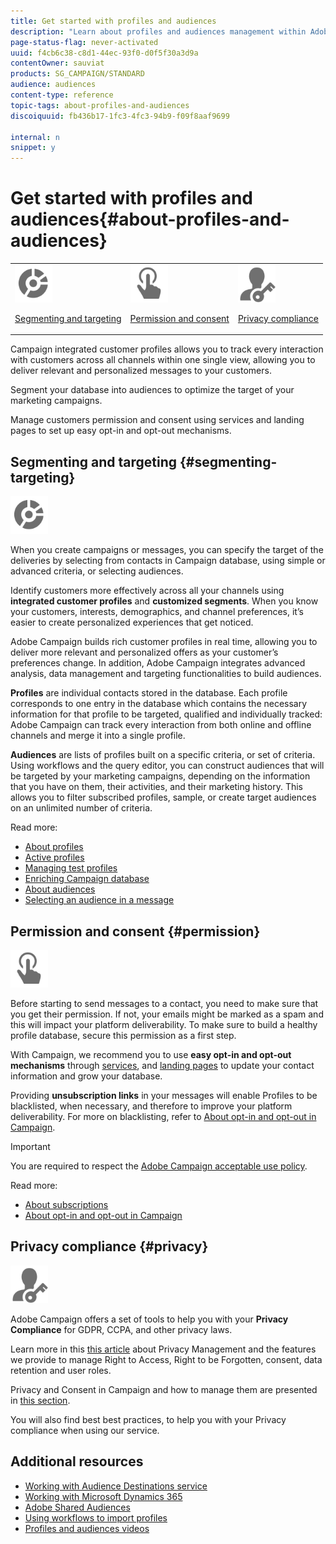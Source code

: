 ```yaml
---
title: Get started with profiles and audiences
description: "Learn about profiles and audiences management within Adobe Campaign: define targeted populations, select audiences, filter recipients, collect data and update profiles."
page-status-flag: never-activated
uuid: f4cb6c38-c8d1-44ec-93f0-d0f5f30a3d9a
contentOwner: sauviat
products: SG_CAMPAIGN/STANDARD
audience: audiences
content-type: reference
topic-tags: about-profiles-and-audiences
discoiquuid: fb436b17-1fc3-4fc3-94b9-f09f8aaf9699

internal: n
snippet: y
---
```


# Get started with profiles and audiences{#about-profiles-and-audiences}

<table>
<tr>
<td><img src="assets/do-not-localize/icon_segment.svg" width="60px"><p><a href="#segmenting-targeting">Segmenting and targeting</a></p></td>
<td><img src="assets/do-not-localize/icon_permission.svg" width="60px"><p><a href="#permission">Permission and consent</a></p></td>
<td><img src="assets/do-not-localize/icon_privacy.svg" width="60px"><p><a href="#privacy">Privacy compliance</a></p></td></tr>
</table>

Campaign integrated customer profiles allows you to track every interaction with customers across all channels within one single view, allowing you to deliver relevant and personalized messages to your customers.

Segment your database into audiences to optimize the target of your marketing campaigns.

Manage customers permission and consent using services and landing pages to set up easy opt-in and opt-out mechanisms.

## Segmenting and targeting {#segmenting-targeting}

<img src="assets/do-not-localize/icon_segment.svg" width="60px">

When you create campaigns or messages, you can specify the target of the deliveries by selecting from contacts in Campaign database, using simple or advanced criteria, or selecting audiences.

Identify customers more effectively across all your channels using **integrated customer profiles** and **customized segments**. When you know your customers, interests, demographics, and channel preferences, it’s easier to create personalized experiences that get noticed.

Adobe Campaign builds rich customer profiles in real time, allowing you to deliver more relevant and personalized offers as your customer’s preferences change. In addition, Adobe Campaign integrates advanced analysis, data management and targeting functionalities to build audiences.

**Profiles** are individual contacts stored in the database. Each profile corresponds to one entry in the database which contains the necessary information for that profile to be targeted, qualified and individually tracked: Adobe Campaign can track every interaction from both online and offline channels and merge it into a single profile.

**Audiences** are lists of profiles built on a specific criteria, or set of criteria. Using workflows and the query editor, you can construct audiences that will be targeted by your marketing campaigns, depending on the information that you have on them, their activities, and their marketing history. This allows you to filter subscribed profiles, sample, or create target audiences on an unlimited number of criteria.

Read more:

* [About profiles](../../audiences/using/about-profiles.md)
* [Active profiles](../../audiences/using/active-profiles.md)
* [Managing test profiles](../../audiences/using/managing-test-profiles.md)
* [Enriching Campaign database](../../audiences/using/enriching-campaign-database.md)
* [About audiences](../../audiences/using/about-audiences.md)
* [Selecting an audience in a message](../../audiences/using/selecting-an-audience-in-a-message.md)

## Permission and consent {#permission}

<img src="assets/do-not-localize/icon_permission.svg"  width="60px">

Before starting to send messages to a contact, you need to make sure that you get their permission. If not, your emails might be marked as a spam and this will impact your platform deliverability. To make sure to build a healthy profile database, secure this permission as a first step.

With Campaign, we recommend you to use **easy opt-in and opt-out mechanisms** through [services](../../audiences/using/creating-a-service.md), and [landing pages](../../channels/using/getting-started-with-landing-pages.md) to update your contact information and grow your database.

Providing **unsubscription links** in your messages will enable Profiles to be blacklisted, when necessary, and therefore to improve your platform deliverability. For more on blacklisting, refer to [About opt-in and opt-out in Campaign](../../audiences/using/about-opt-in-and-opt-out-in-campaign.md).

>[!IMPORTANT]
>
>You are required to respect the [Adobe Campaign acceptable use policy](https://www.adobe.com/legal/terms/aup.html).

Read more:

* [About subscriptions](../../audiences/using/about-subscriptions.md)
* [About opt-in and opt-out in Campaign](../../audiences/using/about-opt-in-and-opt-out-in-campaign.md)

## Privacy compliance {#privacy}

<img src="assets/do-not-localize/icon_privacy.svg" width="60px">

Adobe Campaign offers a set of tools to help you with your **Privacy Compliance** for GDPR, CCPA, and other privacy laws.

Learn more in this [this article](https://helpx.adobe.com/campaign/kb/campaign-privacy.html) about Privacy Management and the features we provide to manage Right to Access, Right to be Forgotten, consent, data retention and user roles.

Privacy and Consent in Campaign and how to manage them are presented in [this section](../../start/using/privacy.md).

You will also find best best practices, to help you with your Privacy compliance when using our service.

## Additional resources

* [Working with Audience Destinations service](../../audiences/using/aep-about-audience-destinations-service.md)
* [Working  with Microsoft Dynamics 365](../../integrating/using/working-with-campaign-standard-and-microsoft-dynamics-365.md)
* [Adobe Shared Audiences](../../integrating/using/sharing-audiences-with-audience-manager-or-people-core-service.md)
* [Using workflows to import  profiles](../../automating/using/importing-data.md) 
* [Profiles and audiences videos](https://docs.adobe.com/content/help/en/campaign-standard-learn/tutorials/profiles-and-audiences/creating-profiles-and-audiences.html)
